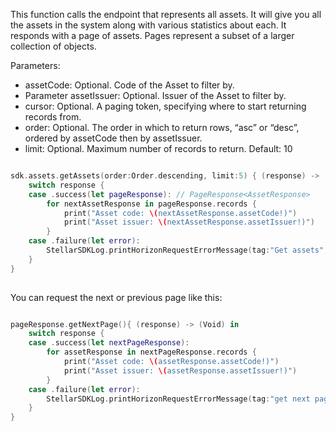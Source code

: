 This function calls the endpoint that represents all assets. It will give you all the assets in the system along with various statistics about each. It responds with a page of assets. Pages represent a subset of a larger collection of objects. 

Parameters:
 - assetCode: Optional. Code of the Asset to filter by.
 - Parameter assetIssuer: Optional. Issuer of the Asset to filter by.
 - cursor: Optional. A paging token, specifying where to start returning records from.
 - order: Optional. The order in which to return rows, “asc” or “desc”, ordered by assetCode then by assetIssuer.
 - limit: Optional. Maximum number of records to return. Default: 10
 
 
```swift

sdk.assets.getAssets(order:Order.descending, limit:5) { (response) -> (Void) in
    switch response {
    case .success(let pageResponse): // PageResponse<AssetResponse>
        for nextAssetResponse in pageResponse.records {
            print("Asset code: \(nextAssetResponse.assetCode!)")
            print("Asset issuer: \(nextAssetResponse.assetIssuer!)")
        }
    case .failure(let error):
        StellarSDKLog.printHorizonRequestErrorMessage(tag:"Get assets", horizonRequestError: error)
    }
}
 
```

You can request the next or previous page like this:

```swift

pageResponse.getNextPage(){ (response) -> (Void) in
    switch response {
    case .success(let nextPageResponse):
        for assetResponse in nextPageResponse.records {
            print("Asset code: \(assetResponse.assetCode!)")
            print("Asset issuer: \(assetResponse.assetIssuer!)")
        }
    case .failure(let error):
        StellarSDKLog.printHorizonRequestErrorMessage(tag:"get next page", horizonRequestError: error)
    }
}